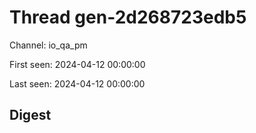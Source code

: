 # Thread gen-2d268723edb5
Channel: io_qa_pm

First seen: 2024-04-12 00:00:00

Last seen: 2024-04-12 00:00:00

## Digest


